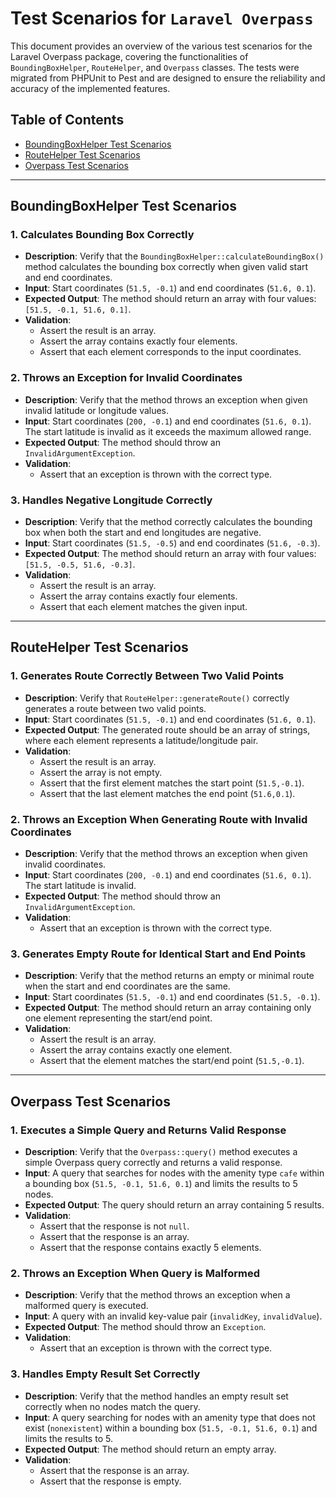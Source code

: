 # Test Scenarios for `Laravel Overpass`

This document provides an overview of the various test scenarios for the Laravel Overpass package, covering the functionalities of `BoundingBoxHelper`, `RouteHelper`, and `Overpass` classes. The tests were migrated from PHPUnit to Pest and are designed to ensure the reliability and accuracy of the implemented features.

## Table of Contents

- [BoundingBoxHelper Test Scenarios](#boundingboxhelper-test-scenarios)
- [RouteHelper Test Scenarios](#routehelper-test-scenarios)
- [Overpass Test Scenarios](#overpass-test-scenarios)

---

## BoundingBoxHelper Test Scenarios

### 1. Calculates Bounding Box Correctly
- **Description**: Verify that the `BoundingBoxHelper::calculateBoundingBox()` method calculates the bounding box correctly when given valid start and end coordinates.
- **Input**: Start coordinates (`51.5, -0.1`) and end coordinates (`51.6, 0.1`).
- **Expected Output**: The method should return an array with four values: `[51.5, -0.1, 51.6, 0.1]`.
- **Validation**:
    - Assert the result is an array.
    - Assert the array contains exactly four elements.
    - Assert that each element corresponds to the input coordinates.

### 2. Throws an Exception for Invalid Coordinates
- **Description**: Verify that the method throws an exception when given invalid latitude or longitude values.
- **Input**: Start coordinates (`200, -0.1`) and end coordinates (`51.6, 0.1`). The start latitude is invalid as it exceeds the maximum allowed range.
- **Expected Output**: The method should throw an `InvalidArgumentException`.
- **Validation**:
    - Assert that an exception is thrown with the correct type.

### 3. Handles Negative Longitude Correctly
- **Description**: Verify that the method correctly calculates the bounding box when both the start and end longitudes are negative.
- **Input**: Start coordinates (`51.5, -0.5`) and end coordinates (`51.6, -0.3`).
- **Expected Output**: The method should return an array with four values: `[51.5, -0.5, 51.6, -0.3]`.
- **Validation**:
    - Assert the result is an array.
    - Assert the array contains exactly four elements.
    - Assert that each element matches the given input.

---

## RouteHelper Test Scenarios

### 1. Generates Route Correctly Between Two Valid Points
- **Description**: Verify that `RouteHelper::generateRoute()` correctly generates a route between two valid points.
- **Input**: Start coordinates (`51.5, -0.1`) and end coordinates (`51.6, 0.1`).
- **Expected Output**: The generated route should be an array of strings, where each element represents a latitude/longitude pair.
- **Validation**:
    - Assert the result is an array.
    - Assert the array is not empty.
    - Assert that the first element matches the start point (`51.5,-0.1`).
    - Assert that the last element matches the end point (`51.6,0.1`).

### 2. Throws an Exception When Generating Route with Invalid Coordinates
- **Description**: Verify that the method throws an exception when given invalid coordinates.
- **Input**: Start coordinates (`200, -0.1`) and end coordinates (`51.6, 0.1`). The start latitude is invalid.
- **Expected Output**: The method should throw an `InvalidArgumentException`.
- **Validation**:
    - Assert that an exception is thrown with the correct type.

### 3. Generates Empty Route for Identical Start and End Points
- **Description**: Verify that the method returns an empty or minimal route when the start and end coordinates are the same.
- **Input**: Start coordinates (`51.5, -0.1`) and end coordinates (`51.5, -0.1`).
- **Expected Output**: The method should return an array containing only one element representing the start/end point.
- **Validation**:
    - Assert the result is an array.
    - Assert the array contains exactly one element.
    - Assert that the element matches the start/end point (`51.5,-0.1`).

---

## Overpass Test Scenarios

### 1. Executes a Simple Query and Returns Valid Response
- **Description**: Verify that the `Overpass::query()` method executes a simple Overpass query correctly and returns a valid response.
- **Input**: A query that searches for nodes with the amenity type `cafe` within a bounding box (`51.5, -0.1, 51.6, 0.1`) and limits the results to 5 nodes.
- **Expected Output**: The query should return an array containing 5 results.
- **Validation**:
    - Assert that the response is not `null`.
    - Assert that the response is an array.
    - Assert that the response contains exactly 5 elements.

### 2. Throws an Exception When Query is Malformed
- **Description**: Verify that the method throws an exception when a malformed query is executed.
- **Input**: A query with an invalid key-value pair (`invalidKey`, `invalidValue`).
- **Expected Output**: The method should throw an `Exception`.
- **Validation**:
    - Assert that an exception is thrown with the correct type.

### 3. Handles Empty Result Set Correctly
- **Description**: Verify that the method handles an empty result set correctly when no nodes match the query.
- **Input**: A query searching for nodes with an amenity type that does not exist (`nonexistent`) within a bounding box (`51.5, -0.1, 51.6, 0.1`) and limits the results to 5.
- **Expected Output**: The method should return an empty array.
- **Validation**:
    - Assert that the response is an array.
    - Assert that the response is empty.

